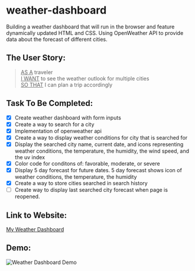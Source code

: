 # weather-dashboard
 Building a weather dashboard that will run in the browser and feature dynamically updated HTML and CSS. Using OpenWeather API to provide data about the forecast of different cities.
  
## The User Story:
> <ins>AS A</ins> traveler\
> <ins>I WANT</ins> to see the weather outlook for multiple cities\
> <ins>SO THAT</ins> I can plan a trip accordingly

## Task To Be Completed:
- [x] Create weather dashboard with form inputs
- [x] Create a way to search for a city
- [x] Implementation of openweather api
- [x] Create a way to display weather conditions for city that is searched for
- [x] Display the searched city name, current date, and icons representing weather conditions, the temperature, the humidity, the wind speed, and the uv index
- [x] Color code for conditons of: favorable, moderate, or severe
- [x] Display 5 day forecast for future dates. 5 day forecast shows icon of weather conditions, the temperature, the humidity
- [x] Create a way to store cities searched in search history
- [ ] Create way to display last searched city forecast when page is reopened.

## Link to Website:
[My Weather Dashboard](https://collinlanie12.github.io/weather-dashboard/)

## Demo:
![Weather Dashboard Demo](https://github.com/collinlanie12/weather-dashboard/blob/master/img/Weather-Dashboard.gif)

